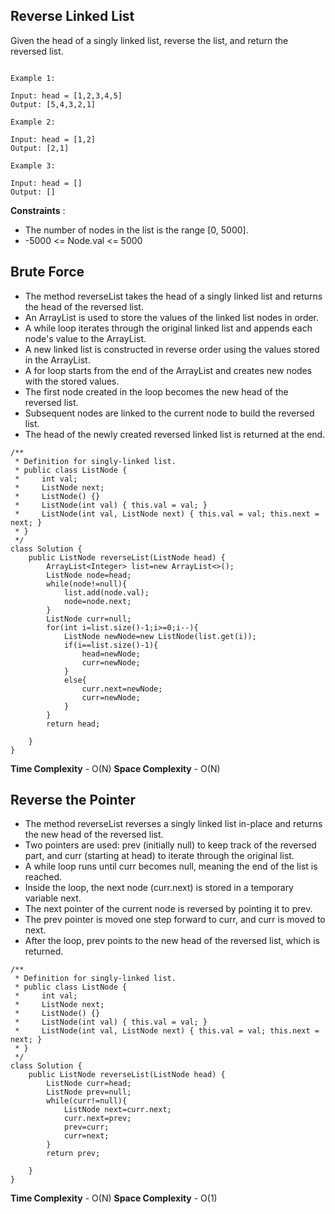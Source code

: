 ## Reverse Linked List

Given the head of a singly linked list, reverse the list, and return the reversed list.

```

Example 1:

Input: head = [1,2,3,4,5]
Output: [5,4,3,2,1]

Example 2:

Input: head = [1,2]
Output: [2,1]

Example 3:

Input: head = []
Output: []

```

**Constraints** :

- The number of nodes in the list is the range [0, 5000].
- -5000 <= Node.val <= 5000

## Brute Force

- The method reverseList takes the head of a singly linked list and returns the head of the reversed list.
- An ArrayList is used to store the values of the linked list nodes in order.
- A while loop iterates through the original linked list and appends each node's value to the ArrayList.
- A new linked list is constructed in reverse order using the values stored in the ArrayList.
- A for loop starts from the end of the ArrayList and creates new nodes with the stored values.
- The first node created in the loop becomes the new head of the reversed list.
-  Subsequent nodes are linked to the current node to build the reversed list.
- The head of the newly created reversed linked list is returned at the end.

```
/**
 * Definition for singly-linked list.
 * public class ListNode {
 *     int val;
 *     ListNode next;
 *     ListNode() {}
 *     ListNode(int val) { this.val = val; }
 *     ListNode(int val, ListNode next) { this.val = val; this.next = next; }
 * }
 */
class Solution {
    public ListNode reverseList(ListNode head) {
        ArrayList<Integer> list=new ArrayList<>();
        ListNode node=head;
        while(node!=null){
            list.add(node.val);
            node=node.next;
        }
        ListNode curr=null;
        for(int i=list.size()-1;i>=0;i--){
            ListNode newNode=new ListNode(list.get(i));
            if(i==list.size()-1){
                head=newNode;
                curr=newNode;
            }
            else{
                curr.next=newNode;
                curr=newNode;
            }
        }
        return head;
        
    }
}
```

**Time Complexity** - O(N)
**Space Complexity** - O(N)


## Reverse the Pointer

- The method reverseList reverses a singly linked list in-place and returns the new head of the reversed list.
- Two pointers are used: prev (initially null) to keep track of the reversed part, and curr (starting at head) to iterate through the original list.
- A while loop runs until curr becomes null, meaning the end of the list is reached.
- Inside the loop, the next node (curr.next) is stored in a temporary variable next.
- The next pointer of the current node is reversed by pointing it to prev.
- The prev pointer is moved one step forward to curr, and curr is moved to next.
- After the loop, prev points to the new head of the reversed list, which is returned.

```
/**
 * Definition for singly-linked list.
 * public class ListNode {
 *     int val;
 *     ListNode next;
 *     ListNode() {}
 *     ListNode(int val) { this.val = val; }
 *     ListNode(int val, ListNode next) { this.val = val; this.next = next; }
 * }
 */
class Solution {
    public ListNode reverseList(ListNode head) {
        ListNode curr=head;
        ListNode prev=null;
        while(curr!=null){
            ListNode next=curr.next;
            curr.next=prev;
            prev=curr;
            curr=next;
        }
        return prev;
        
    }
}
```

**Time Complexity** - O(N)
**Space Complexity** - O(1)
